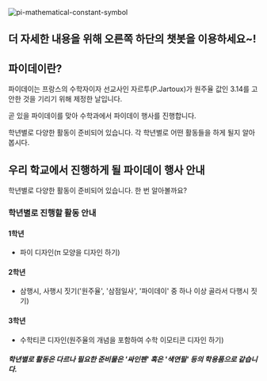 ![pi-mathematical-constant-symbol](https://user-images.githubusercontent.com/81297228/119222250-54c4b780-bb2e-11eb-90d4-b08ca80a2d17.png)

## **더 자세한 내용을 위해 오른쪽 하단의 챗봇을 이용하세요~!**

## 파이데이란?

파이데이는 프랑스의 수학자이자 선교사인 자르투(P.Jartoux)가 원주율 값인 3.14를 고안한 것을 기리기 위해 제정한 날입니다.

곧 있을 파이데이를 맞아 수학과에서 파이데이 행사를 진행합니다.

학년별로 다양한 활동이 준비되어 있습니다. 각 학년별로 어떤 활동들을 하게 될지 알아봅시다.

## 우리 학교에서 진행하게 될 파이데이 행사 안내

학년별로 다양한 활동이 준비되어 있습니다. 한 번 알아볼까요?

### 학년별로 진행할 활동 안내

#### 1학년
- 파이 디자인(π 모양을 디자인 하기)
#### 2학년
- 삼행시, 사행시 짓기('원주율', '삼점일사', '파이데이' 중 하나 이상 골라서 다행시 짓기)
#### 3학년
- 수학티콘 디자인(원주율의 개념을 포함하여 수학 이모티콘 디자인 하기)

##### 학년별로 활동은 다르나 필요한 준비물은 '싸인펜' 혹은 '색연필' 등의 학용품으로 같습니다.
